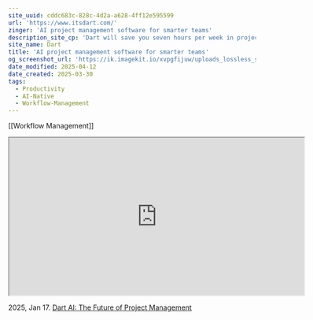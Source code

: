 ```yaml
---
site_uuid: cddc683c-828c-4d2a-a628-4ff12e595599
url: 'https://www.itsdart.com/'
zinger: 'AI project management software for smarter teams'
description_site_cp: 'Dart will save you seven hours per week in project management overhead'
site_name: Dart
title: 'AI project management software for smarter teams'
og_screenshot_url: 'https://ik.imagekit.io/xvpgfijuw/uploads_lossless_screenshots_20250527_Dart_og_screenshot.jpeg'
date_modified: 2025-04-12
date_created: 2025-03-30
tags:
  - Productivity
  - AI-Native
  - Workflow-Management
---
```


[[Workflow Management]]

<iframe src="https://cdn.prod.website-files.com/659e83b16fe25e7824e48b3a/65cc843254ae25b369d5c3c4_Dart_vid_3_Planning-transcode.mp4" width="600" height="320"></iframe>


2025, Jan 17. [Dart AI: The Future of Project Management](https://youtu.be/Lzn9pu__mbY?si=3fg2_gYXHoJN8AbT)

